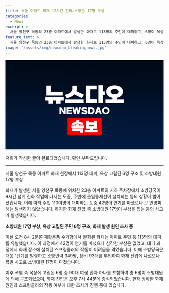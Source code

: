 ```yaml
---
title: 목동 아파트 화재 12시간 진화…소방관 17명 부상
categories:
  - News
excerpt: >
  서울 양천구 목동의 23층 아파트에서 발생한 화재로 113명의 주민이 대피하고, 6명이 옥상에 고립되었다. 소방대원 17명이 추가 폭발로 부상을 입었으며, 소방헬기가 구조작업에 투입되었다. 화재는 11시간 넘게 진압되었고, 정확한 화재 원인과 스프링클러 미작동에 대한 조사가 진행 중이다. ※CBS노컷뉴스
feature_text: >
  서울 양천구 목동의 23층 아파트에서 발생한 화재로 113명의 주민이 대피하고, 6명이 옥상에 고립되었다. 소방대원 17명이 추가 폭발로 부상을 입었으며, 소방헬기가 구조작업에 투입되었다. 화재는 11시간 넘게 진압되었고, 정확한 화재 원인과 스프링클러 미작동에 대한 조사가 진행 중이다. ※CBS노컷뉴스
image: '/assets/img/newsdao_breakingnews.jpg'
---
```


<p><img src="/assets/img/newsdao_breakingnews.jpg" alt="implanttips 속보" /></p>

<p>저희가 작성한 글이 완료되었습니다. 확인 부탁드립니다.</p>

<hr />

<p>서울 양천구 목동 아파트 화재 현장에서 113명 대피, 옥상 고립된 6명 구조 및 소방대원 17명 부상</p>

<p>화재가 발생한 서울 양천구 목동에 위치한 23층 아파트의 지하 주차장에서 소방당국이 9시간 넘게 진화 작업에 나서는 도중, 주변에 출입통제선이 설치되는 등의 상황이 벌어졌습니다. 이에 따라 주민 110여명이 대피하는 도중 42명이 연기를 마셨으나 큰 인명피해는 발생하지 않았습니다. 하지만 화재 진압 중 소방대원 17명이 부상을 입는 등의 사고가 발생했습니다.</p>

<p><strong>소방대원 17명 부상, 옥상 고립된 주민 6명 구조, 화재 발생 원인 조사 중</strong></p>

<p>이날 오전 8시 2분쯤 재활용품 수거함에서 발화된 화재는 아파트 주민 등 113명의 대피를 유발했습니다. 이 과정에서 42명이 연기를 마셨으나 심각한 부상은 없었고, 대피 과정에서 화재 장소에 설치된 스프링클러의 작동이 어려움을 겪었습니다. 이에 소방당국은 대응 1단계를 발령하고 소방인력 349명, 장비 93대를 투입하여 화재 진압에 나섰으나 폭발 사고로 소방대원 17명이 다쳤습니다.</p>

<p>이후 폭염 속 옥상에 고립된 6명 중 90대 여성 환자 하나를 포함하여 총 6명이 소방대원에 의해 구조되었으며, 화재 진압은 오후 7시 44분에 종식되었습니다. 현재 정확한 화재 원인과 스프링클러의 작동 여부에 대한 조사가 진행 중에 있습니다.</p>

